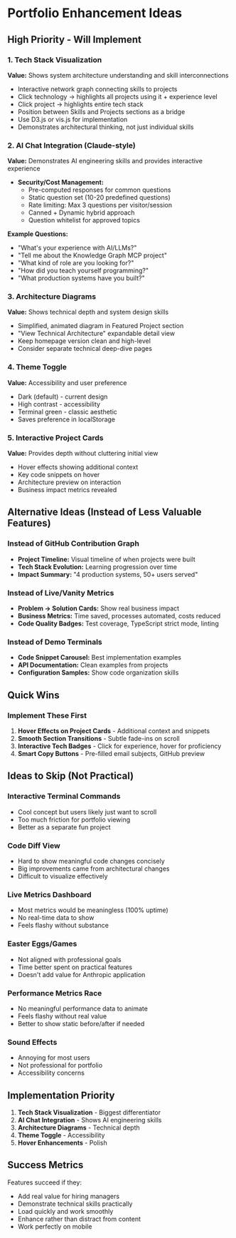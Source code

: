 # Portfolio Enhancement Ideas

## High Priority - Will Implement

### 1. Tech Stack Visualization
**Value:** Shows system architecture understanding and skill interconnections
- Interactive network graph connecting skills to projects
- Click technology → highlights all projects using it + experience level
- Click project → highlights entire tech stack
- Position between Skills and Projects sections as a bridge
- Use D3.js or vis.js for implementation
- Demonstrates architectural thinking, not just individual skills

### 2. AI Chat Integration (Claude-style)
**Value:** Demonstrates AI engineering skills and provides interactive experience
- **Security/Cost Management:**
  - Pre-computed responses for common questions
  - Static question set (10-20 predefined questions)
  - Rate limiting: Max 3 questions per visitor/session
  - Canned + Dynamic hybrid approach
  - Question whitelist for approved topics

**Example Questions:**
- "What's your experience with AI/LLMs?"
- "Tell me about the Knowledge Graph MCP project"
- "What kind of role are you looking for?"
- "How did you teach yourself programming?"
- "What production systems have you built?"

### 3. Architecture Diagrams
**Value:** Shows technical depth and system design skills
- Simplified, animated diagram in Featured Project section
- "View Technical Architecture" expandable detail view
- Keep homepage version clean and high-level
- Consider separate technical deep-dive pages

### 4. Theme Toggle
**Value:** Accessibility and user preference
- Dark (default) - current design
- High contrast - accessibility
- Terminal green - classic aesthetic
- Saves preference in localStorage

### 5. Interactive Project Cards
**Value:** Provides depth without cluttering initial view
- Hover effects showing additional context
- Key code snippets on hover
- Architecture preview on interaction
- Business impact metrics revealed

## Alternative Ideas (Instead of Less Valuable Features)

### Instead of GitHub Contribution Graph
- **Project Timeline:** Visual timeline of when projects were built
- **Tech Stack Evolution:** Learning progression over time
- **Impact Summary:** "4 production systems, 50+ users served"

### Instead of Live/Vanity Metrics
- **Problem → Solution Cards:** Show real business impact
- **Business Metrics:** Time saved, processes automated, costs reduced
- **Code Quality Badges:** Test coverage, TypeScript strict mode, linting

### Instead of Demo Terminals
- **Code Snippet Carousel:** Best implementation examples
- **API Documentation:** Clean examples from projects
- **Configuration Samples:** Show code organization skills

## Quick Wins

### Implement These First
1. **Hover Effects on Project Cards** - Additional context and snippets
2. **Smooth Section Transitions** - Subtle fade-ins on scroll
3. **Interactive Tech Badges** - Click for experience, hover for proficiency
4. **Smart Copy Buttons** - Pre-filled email subjects, GitHub preview

## Ideas to Skip (Not Practical)

### Interactive Terminal Commands
- Cool concept but users likely just want to scroll
- Too much friction for portfolio viewing
- Better as a separate fun project

### Code Diff View
- Hard to show meaningful code changes concisely
- Big improvements came from architectural changes
- Difficult to visualize effectively

### Live Metrics Dashboard
- Most metrics would be meaningless (100% uptime)
- No real-time data to show
- Feels flashy without substance

### Easter Eggs/Games
- Not aligned with professional goals
- Time better spent on practical features
- Doesn't add value for Anthropic application

### Performance Metrics Race
- No meaningful performance data to animate
- Feels flashy without real value
- Better to show static before/after if needed

### Sound Effects
- Annoying for most users
- Not professional for portfolio
- Accessibility concerns

## Implementation Priority

1. **Tech Stack Visualization** - Biggest differentiator
2. **AI Chat Integration** - Shows AI engineering skills
3. **Architecture Diagrams** - Technical depth
4. **Theme Toggle** - Accessibility
5. **Hover Enhancements** - Polish

## Success Metrics

Features succeed if they:
- Add real value for hiring managers
- Demonstrate technical skills practically
- Load quickly and work smoothly
- Enhance rather than distract from content
- Work perfectly on mobile
